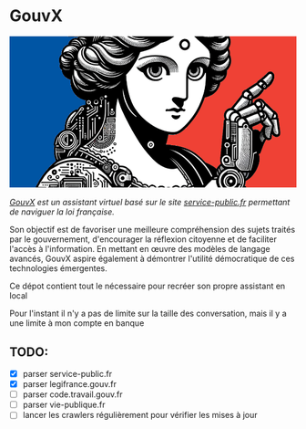# GouvX

![](media/gouvx.png)

*[GouvX](gouvx.fr) est un assistant virtuel basé sur le site [service-public.fr](service-public.fr) permettant de naviguer la loi française.*

Son objectif est de favoriser une meilleure compréhension des sujets traités par le gouvernement, d'encourager la réflexion citoyenne et de faciliter l'accès à l'information. En mettant en œuvre des modèles de langage avancés, GouvX aspire également à démontrer l'utilité démocratique de ces technologies émergentes.

Ce dépot contient tout le nécessaire pour recréer son propre assistant en local

Pour l'instant il n'y a pas de limite sur la taille des conversation, mais il y a une limite à mon compte en banque

## TODO:
- [x] parser service-public.fr
- [x] parser legifrance.gouv.fr
- [ ] parser code.travail.gouv.fr
- [ ] parser vie-publique.fr
- [ ] lancer les crawlers régulièrement pour vérifier les mises à jour
